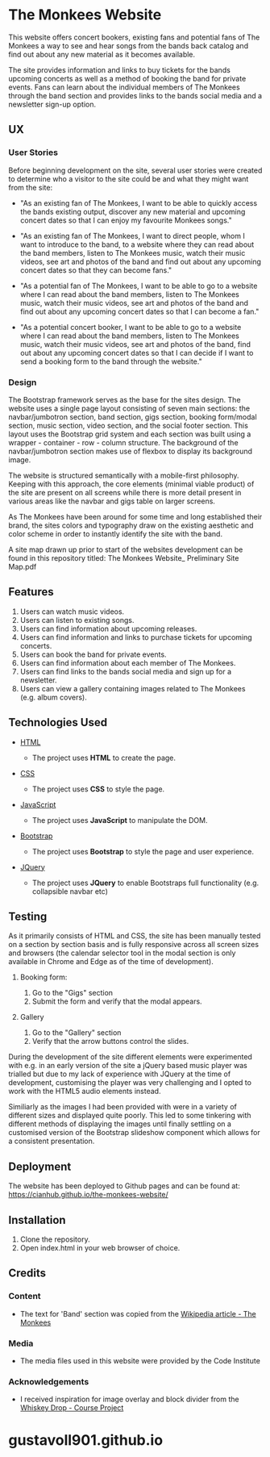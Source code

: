 # The Monkees Website

This website offers concert bookers, existing fans and potential fans of The Monkees a way to see and hear songs from the bands back catalog and find out about any new material as it becomes available. 

The site provides information and links to buy tickets for the bands upcoming concerts as well as a method of booking the band for private events. Fans can learn about the individual members of The Monkees through the band section and provides links to the bands social media and a newsletter sign-up option.
 
## UX

### User Stories

Before beginning development on the site, several user stories were created to determine who a visitor to the site could be and what they might want from the site:

- "As an existing fan of The Monkees, I want to be able to quickly access the bands    existing output, discover any new material and upcoming concert dates so that I can enjoy my favourite Monkees songs."

- "As an existing fan of The Monkees, I want to direct people, whom I want to introduce to the band, to a website where they can read about the band members, listen to The Monkees music, watch their music videos, see art and photos of the band and find out about any upcoming concert dates so that they can become fans."

- "As a potential fan of The Monkees, I want to be able to go to a website where I can read about the band members, listen to The Monkees music, watch their music videos, see art and photos of the band and find out about any upcoming concert dates so that I can become a fan."

- "As a potential concert booker, I want to be able to go to a website where I can read about the band members, listen to The Monkees music, watch their music videos, see art and photos of the band, find out about any upcoming concert dates so that I can decide if I want to send a booking form to the band through the website."

### Design

The Bootstrap framework serves as the base for the sites design. The website uses a single page layout consisting of seven main sections: the navbar/jumbotron section, band section, gigs section, booking form/modal section, music section, video section, and the social footer section. This layout uses the Bootstrap grid system and each section was built using a wrapper - container - row - column structure. The background of the navbar/jumbotron section makes use of flexbox to display its background image.

The website is structured semantically with a mobile-first philosophy. Keeping with this approach, the core elements (minimal viable product) of the site are present on all screens while there is more detail present in various areas like the navbar and gigs table on larger screens.

As The Monkees have been around for some time and long established their brand, the sites colors and typography draw on the existing aesthetic and color scheme in order to instantly identify the site with the band.

A site map drawn up prior to start of the websites development can be found in this repository titled: The Monkees Website_ Preliminary Site Map.pdf

## Features

1. Users can watch music videos.
2. Users can listen to existing songs.
3. Users can find information about upcoming releases.
4. Users can find information and links to purchase tickets for upcoming concerts.
5. Users can book the band for private events.
6. Users can find information about each member of The Monkees.
7. Users can find links to the bands social media and sign up for a newsletter.
8. Users can view a gallery containing images related to The Monkees (e.g. album covers).

## Technologies Used

- [HTML](https://www.w3.org/)
    - The project uses **HTML** to create the page.

- [CSS](https://www.w3.org/)
    - The project uses **CSS** to style the page.

- [JavaScript](https://developer.mozilla.org/bm/docs/Web/JavaScript)
    - The project uses **JavaScript** to manipulate the DOM.

- [Bootstrap](https://getbootstrap.com/docs/3.3/)
    - The project uses **Bootstrap** to style the page and user experience.

- [JQuery](https://jquery.com/)
    - The project uses **JQuery** to enable Bootstraps full functionality (e.g. collapsible navbar etc)

## Testing

As it primarily consists of HTML and CSS, the site has been manually tested on a section by section basis and is fully responsive across all screen sizes and browsers (the calendar selector tool in the modal section is only available in Chrome and Edge as of the time of development). 

1. Booking form:
    1. Go to the "Gigs" section
    2. Submit the form and verify that the modal appears.

1. Gallery
    1. Go to the "Gallery" section
    2. Verify that the arrow buttons control the slides.

During the development of the site different elements were experimented with e.g. in an early version of the site a jQuery based music player was trialled but due to my lack of experience with JQuery at the time of development, customising the player was very challenging and I opted to work with the HTML5 audio elements instead. 

Similiarly as the images I had been provided with were in a variety of different sizes and displayed quite poorly. This led to some tinkering with different methods of displaying the images until finally settling on a customised version of the Bootstrap slideshow component which allows for a consistent presentation.

## Deployment

The website has been deployed to Github pages and can be found at: <https://cianhub.github.io/the-monkees-website/>

## Installation

1. Clone the repository.
2. Open index.html in your web browser of choice.

## Credits

### Content

- The text for 'Band' section was copied from the [Wikipedia article - The Monkees](https://en.wikipedia.org/wiki/The_Monkees)

### Media

- The media files used in this website were provided by the Code Institute

### Acknowledgements

- I received inspiration for image overlay and block divider from the [Whiskey Drop - Course Project](https://github.com/Code-Institute-Solutions/BootstrapLandingPage)
# gustavoll901.github.io
